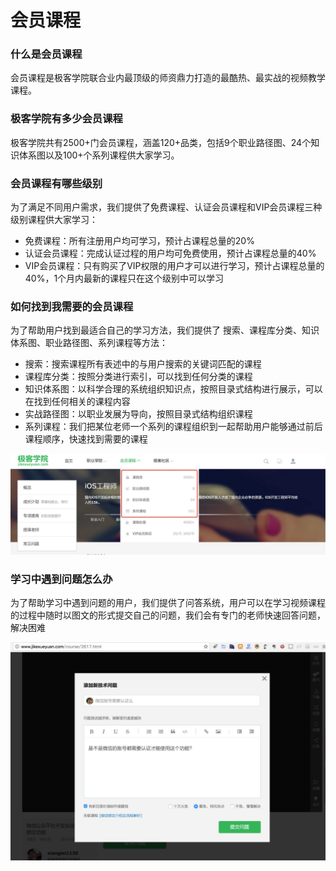 # 会员课程

### 什么是会员课程

会员课程是极客学院联合业内最顶级的师资鼎力打造的最酷热、最实战的视频教学课程。

### 极客学院有多少会员课程

极客学院共有2500+门会员课程，涵盖120+品类，包括9个职业路径图、24个知识体系图以及100+个系列课程供大家学习。

### 会员课程有哪些级别

为了满足不同用户需求，我们提供了免费课程、认证会员课程和VIP会员课程三种级别课程供大家学习：

* 免费课程：所有注册用户均可学习，预计占课程总量的20%
* 认证会员课程：完成认证过程的用户均可免费使用，预计占课程总量的40%
* VIP会员课程：只有购买了VIP权限的用户才可以进行学习，预计占课程总量的40%，1个月内最新的课程只在这个级别中可以学习

### 如何找到我需要的会员课程

为了帮助用户找到最适合自己的学习方法，我们提供了 搜索、课程库分类、知识体系图、职业路径图、系列课程等方法：

* 搜索：搜索课程所有表述中的与用户搜索的关键词匹配的课程
* 课程库分类：按照分类进行索引，可以找到任何分类的课程
* 知识体系图：以科学合理的系统组织知识点，按照目录式结构进行展示，可以在找到任何相关的课程内容
* 实战路径图：以职业发展为导向，按照目录式结构组织课程
* 系列课程：我们把某位老师一个系列的课程组织到一起帮助用户能够通过前后课程顺序，快速找到需要的课程

<img src="/images/course_menu.png">

### 学习中遇到问题怎么办

为了帮助学习中遇到问题的用户，我们提供了问答系统，用户可以在学习视频课程的过程中随时以图文的形式提交自己的问题，我们会有专门的老师快速回答问题，解决困难

<img src="/images/course_wenda.png">